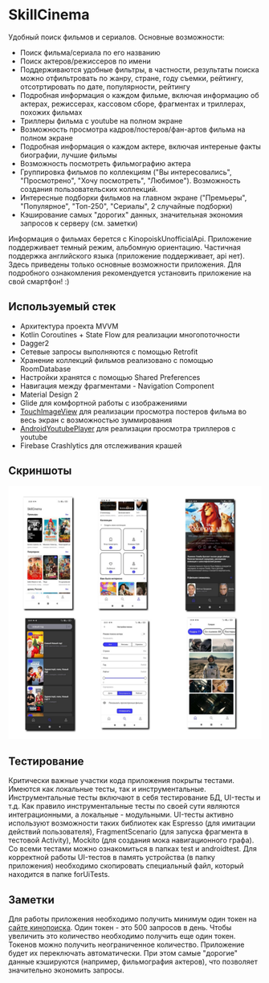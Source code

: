 # SkillCinema
Удобный поиск фильмов и сериалов. Основные возможности:
-	Поиск фильма/сериала по его названию
-	Поиск актеров/режиссеров по имени
-	Поддерживаются удобные фильтры, в частности, результаты поиска можно отфильтровать по жанру, стране, году съемки, рейтингу, отсотртировать по дате, популярности, рейтингу
-	Подробная информация о каждом фильме, включая информацию об актерах, режиссерах, кассовом сборе, фрагментах и триллерах, похожих фильмах
-	Триллеры фильма с youtube на полном экране
-	Возможность просмотра кадров/постеров/фан-артов фильма на полном экране
-	Подробная информация о каждом актере, включая интереные факты биографии, лучшие фильмы
-	Возможность посмотреть фильмографию актера
-	Группировка фильмов по коллекциям ("Вы интересовались", "Просмотрено", "Хочу посмотреть", "Любимое"). Возможность создания пользовательских коллекций.
-	Интересные подборки фильмов на главном экране ("Премьеры", "Популярное", "Топ-250", "Сериалы", 2 случайные подборки)
-	Кэширование самых "дорогих" данных, значительная экономия запросов к серверу (см. заметки)

Информация о фильмах берется с KinopoiskUnofficialApi. Приложение поддерживает темный режим, альбомную ориентацию. Частичная поддержка английского языка (приложение поддерживает, api нет). Здесь приведены только основные возможности приложения. Для подробного ознакомления рекомендуется установить приложение на свой смартфон! :)

## Используемый стек
-	Архитектура проекта MVVM
-	Kotlin Coroutines + State Flow для реализации многопоточности
-	Dagger2
-	Сетевые запросы выполняются с помощью Retrofit
-	Хранение коллекций фильмов реализовано с помощью RoomDatabase
-	Настройки хранятся с помощью Shared Preferences
-	Навигация между фрагментами - Navigation Component
-	Material Design 2
-	Glide для комфортной работы с изображениями
-	[TouchImageView](https://github.com/MikeOrtiz/TouchImageView) для реализации просмотра постеров фильма во весь экран с возможностью зуммирования
-	[AndroidYoutubePlayer](https://github.com/PierfrancescoSoffritti/android-youtube-player) для реализации просмотра триллеров с youtube
-	Firebase Crashlytics для отслеживания крашей

## Скриншоты
<img src="https://github.com/Yaros554/SkillCinema/blob/master/screenshots/collage.jpg">

## Тестирование
Критически важные участки кода приложения покрыты тестами. Имеются как локальные тесты, так и инструментальные. Инструментальные тесты включают в себя тестирование БД, UI-тесты и т.д. 
Как правило инструментальные тесты по своей сути являются интеграционными, а локальные - модульными. UI-тесты активно используют возможности таких библиотек как Espresso (для имитации действий пользователя),
FragmentScenario (для запуска фрагмента в тестовой Activity), Mockito (для создания мока навигационного графа). Со всеми тестами можно ознакомиться в папках test и androidtest. Для корректной работы UI-тестов
в память устройства (в папку приложения) необходимо скопировать специальный файл, который находится в папке forUiTests.

## Заметки
Для работы приложения необходимо получить минимум один токен на [сайте кинопоиска](https://kinopoiskapiunofficial.tech/). Один токен - это 500 запросов в день. Чтобы увеличить это количество необходимо получить
еще один токен. Токенов можно получить неограниченное количество. Приложение будет их переключать автоматически. При этом самые "дорогие" данные кэшируются (например, фильмография актеров), что позволяет значительно
экономить запросы.
